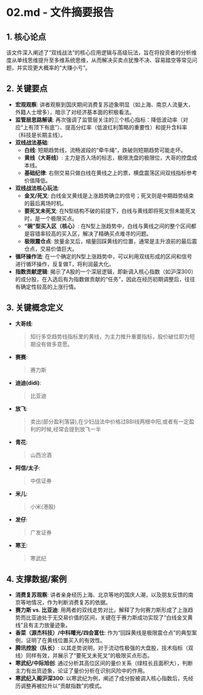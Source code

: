 <!--
 * @Author: mrslimslim 2451319596@qq.com
 * @Date: 2025-10-07 18:43:30
 * @LastEditors: mrslimslim 2451319596@qq.com
 * @LastEditTime: 2025-10-07 18:43:47
 * @FilePath: \z-knowledge\format\1004\02_summary.md
 * @Description: 这是默认设置,请设置`customMade`, 打开koroFileHeader查看配置 进行设置: https://github.com/OBKoro1/koro1FileHeader/wiki/%E9%85%8D%E7%BD%AE
-->
# 02.md - 文件摘要报告

## 1. 核心论点
该文件深入阐述了“双线战法”的核心应用逻辑与高级玩法，旨在将投资者的分析维度从单线思维提升至多维系统思维，从而解决买卖点犹豫不决、容易踏空等常见问题，并实现更大概率的“大赚小亏”。

## 2. 关键要点
- **宏观观察**: 讲者观察到国庆期间消费复苏迹象明显（如上海、南京人流量大，外籍人士增多），暗示了对经济基本面的积极看法。
- **监管层思路解读**: 再次强调了监管层关注的三个核心指标：降低波动率（对应“上有顶下有底”）、提高分红率（低波红利策略的重要性）和提升含科率（科技是长期主线）。
- **双线战法基础**:
    - **白线**: 短期趋势线，流畅波段的“牵牛绳”，跌破则短期趋势可能走坏。
    - **黄线（大哥线）**: 主力是否入场的标志，极限洗盘的极限位，大哥的控盘成本线。
    - **基础纪律**: 右侧交易只做白线在黄线之上的票，横盘震荡区间双线指标参考价值降低。
- **双线战法核心玩法**:
    - **金叉/死叉**: 白线金叉黄线是上涨趋势确立的信号；死叉则是中期趋势结束的最后离场时机。
    - **要死叉未死叉**: 在N型结构不破的前提下，白线与黄线即将死叉但未能死叉时，是一个极限买点。
    - **“碗”型买入区（核心）**: 在N型上涨趋势中，白线与黄线之间的整个区间都是容错率较高的买入区，解决了精确买点难寻的问题。
    - **极限震仓点**: 放量金叉后，缩量回踩黄线的位置，通常是主升浪前的最后震仓点，交易价值巨大。
- **循环操作法**: 在一个确定的N型上涨趋势中，可以利用双线形成的区间和信号进行循环操作，反复做T，将利润最大化。
- **指数贡献逻辑**: 揭示了A股的一个深层逻辑，即新调入核心指数（如沪深300）的成分股，在入选后有为指数做贡献的“任务”，因此在经历初期调整后，往往有确定性较高的上涨行情。

## 3. 关键概念定义
- **大哥线**: 
  > 知行多空趋势线指标里的黄线，为主力推升重要指标，股价破位即为短期没有做多意愿。
- **赛赛**: 
  > 赛力斯
- **迪迪(didi)**: 
  > 比亚迪
- **放飞**: 
  > 卖出(部分盈利落袋),在少妇战法中价格过BBI线两根中阳,或者有一定盈利的时候,经常会提到放飞一半
- **青花**: 
  > 山西汾酒
- **阿信/太子**: 
  > 中信证券
- **米儿**: 
  > 小米(港股)
- **发仔**: 
  > 广发证券
- **寒王**: 
  > 寒武纪

## 4. 支撑数据/案例
- **消费复苏观察**: 讲者亲身经历上海、北京等地的国庆人潮，以及朋友反馈的南京等地情况，作为判断消费复苏的依据。
- **赛力斯 vs. 比亚迪**: 用两者的双线走势对比，解释了为何赛力斯形成了上涨趋势而比亚迪处于无交易价值的区间，关键在于赛力斯成功实现了“白线金叉黄线”且有主力放量迹象。
- **香菜（源杰科技）/中科曙光/四会富仕**: 作为“回踩黄线是极限震仓点”的典型案例，证明了在黄线位置买入的有效性。
- **腾讯控股（队长）**: 以其走势说明，对于流动性极强的大盘股，技术指标（双线）同样有效，并展示了“要死叉未死叉”的极限买点形态。
- **寒武纪/中际旭创**: 通过分析其高位区间的量价关系（绿柱长且面积大），判断主力有出货迹象，论证了量价分析在识别风险中的作用。
- **寒武纪入阁沪深300**: 以寒武纪为例，阐述了成分股被调入核心指数后，先经历调整再被拉升以“贡献指数”的模式。
